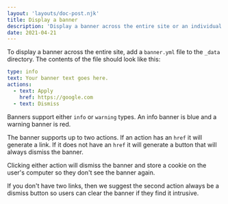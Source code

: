 ```yaml
---
layout: 'layouts/doc-post.njk'
title: Display a banner
description: 'Display a banner across the entire site or an individual post.'
date: 2021-04-21
---
```


To display a banner across the entire site, add a `banner.yml` file to the
`_data` directory. The contents of the file should look like this:

```yaml
type: info
text: Your banner text goes here.
actions:
  - text: Apply
    href: https://google.com
  - text: Dismiss
```

Banners support either `info` or `warning` types. An info banner is blue and
a warning banner is red.

The banner supports up to two actions. If an action has an `href` it will
generate a link. If it does not have an `href` it will generate a button that
will always dismiss the banner.

Clicking either action will dismiss the banner and store a cookie on the user's
computer so they don't see the banner again.

If you don't have two links, then we suggest the second action always be a
dismiss button so users can clear the banner if they find it intrusive.
